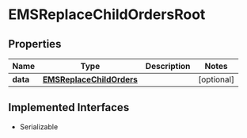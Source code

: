 

# EMSReplaceChildOrdersRoot


## Properties

Name | Type | Description | Notes
------------ | ------------- | ------------- | -------------
**data** | [**EMSReplaceChildOrders**](EMSReplaceChildOrders.md) |  |  [optional]


## Implemented Interfaces

* Serializable


